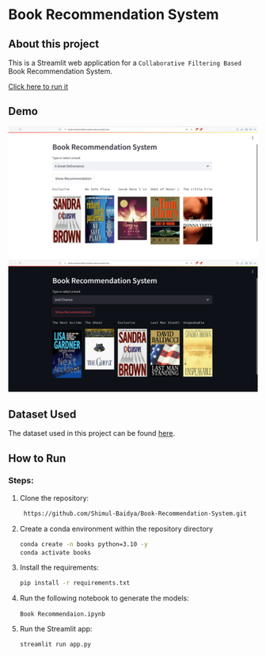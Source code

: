 # Book Recommendation System

## About this project
This is a Streamlit web application for a ```Collaborative Filtering Based``` Book Recommendation System.

[Click here to run it](https://book-recommendation-system-u8cw.onrender.com/)

## Demo
![DEMO](BookRS_light.png)
![DEMO](BookRS_dark.png)

## Dataset Used
The dataset used in this project can be found [here](https://www.kaggle.com/datasets/ra4u12/bookrecommendation).

## How to Run
### Steps:
1. Clone the repository:
   ```bash
    https://github.com/Shimul-Baidya/Book-Recommendation-System.git
2. Create a conda environment within the repository directory
   ```bash
   conda create -n books python=3.10 -y
   conda activate books
3. Install the requirements:
   ```bash
   pip install -r requirements.txt
4. Run the following notebook to generate the models:
   
   `Book Recommendaion.ipynb`
5. Run the Streamlit app:
   ```bash
   streamlit run app.py